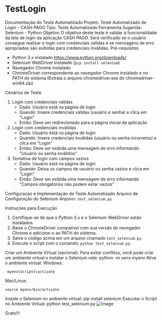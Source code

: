 # TestLogin

Documentação do Teste Automatizado
Projeto: Teste Automatizado de Login – CASH PAGO
Tipo: Teste Automatizado
Ferramenta Sugerida: Selenium - Python
 Objetivo
O objetivo deste teste é validar a funcionalidade da tela de login da aplicação CASH PAGO. Será verificado se o usuário consegue realizar o login com credenciais válidas e se mensagens de erro apropriadas são exibidas para credenciais inválidas.
 Pré-requisitos
- Python 3.x instalado https://www.python.org/downloads/
- Selenium WebDriver instalado (`pip install selenium`)
- Navegador Chrome instalado
- ChromeDriver correspondente ao navegador Chrome instalado e no PATH do sistema (Extraia o arquivo chromedriver.exe do chromedriver-win64.zip)

 Cenários de Teste
1. Login com credenciais válidas
   - Dado: Usuário está na página de login
   - Quando: Insere credenciais válidas (usuário e senha) e clica em "Login"
   - Então: Deve ser redirecionado para a página inicial da aplicação
2. Login com credenciais inválidas
   - Dado: Usuário está na página de login
   - Quando: Insere credenciais inválidas (usuário ou senha incorretos) e clica em "Login"
   - Então: Deve ser exibida uma mensagem de erro informando "Usuário ou senha inválidos"
3. Tentativa de login com campos vazios
   - Dado: Usuário está na página de login
   - Quando: Deixa os campos de usuário ou senha vazios e clica em "Login"
   - Então: Deve ser exibida uma mensagem de erro informando "Campos obrigatórios não podem estar vazios"

Configuração e Implementação do Teste Automatizado
 Arquivo de Configuração do Selenium
Arquivo: `test_selenium.py`

Instruções para Execução
1. Certifique-se de que o Python 3.x e o Selenium WebDriver estão instalados.
2. Baixe o ChromeDriver compatível com sua versão do navegador Chrome e adicione-o ao PATH do sistema.
3. Salve o código acima em um arquivo chamado ` test_selenium.py `.
4. Execute o script com o comando: ` python test_selenium.py `.
   
Criar um Ambiente Virtual (opcional):
   Para evitar conflitos, você pode criar um ambiente virtual e instalar o Selenium nele: python -m venv myenv
 Ative o ambiente virtual:
    Windows:
    
     myenv\Scripts\activate
   Mac/Linux:
   
    source myenv/bin/activate
    
Instale o Selenium no ambiente virtual: pip install selenium
Executar o Script no Ambiente Virtual:  python test_selenium.py
![image](https://github.com/QANOW/TestLogin/assets/155574624/d140f85f-55fc-49a5-b408-ab0efb74e5bd)


Grato!!!
